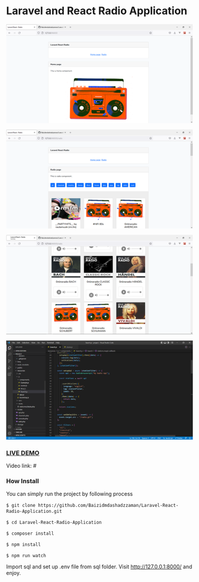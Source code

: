 # Laravel and React Radio Application

![Image](1.PNG?raw=true "Image")

![Image](2.PNG?raw=true "Image")

![Image](3.PNG?raw=true "Image")

![Image](4.PNG?raw=true "Image")

### <a href="#">LIVE DEMO</a>
Video link: #

### How Install

You can simply run the project by following process
```shell
$ git clone https://github.com/Baizidmdashadzzaman/Laravel-React-Radio-Application.git
```
```shell
$ cd Laravel-React-Radio-Application
```
```shell
$ composer install
```
```shell
$ npm install
```
```shell
$ npm run watch
```
Import sql and set up .env file from sql folder.
Visit http://127.0.0.1:8000/ and enjoy.





